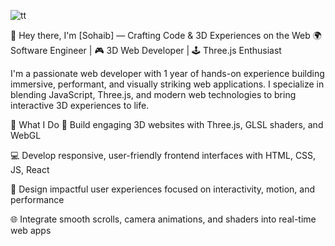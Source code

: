 
![tt](https://github.com/user-attachments/assets/d9258a2a-8cf5-43b5-9581-7dded93dcc18)


👋 Hey there, I'm [Sohaib] — Crafting Code & 3D Experiences on the Web
🌍 Software Engineer | 🎮 3D Web Developer | 🕹️ Three.js Enthusiast

I'm a passionate web developer with 1 year of hands-on experience building immersive, performant, and visually striking web applications. I specialize in blending JavaScript, Three.js, and modern web technologies to bring interactive 3D experiences to life.

🚀 What I Do
🧠 Build engaging 3D websites with Three.js, GLSL shaders, and WebGL

💻 Develop responsive, user-friendly frontend interfaces with HTML, CSS, JS, React

🌱 Design impactful user experiences focused on interactivity, motion, and performance

🌐 Integrate smooth scrolls, camera animations, and shaders into real-time web apps

